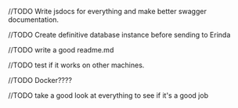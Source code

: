 //TODO Write jsdocs for everything and make better swagger documentation.

//TODO Create definitive database instance before sending to Erinda

//TODO write a good readme.md

//TODO test if it works on other machines.

//TODO Docker????

//TODO take a good look at everything to see if it's a good job
